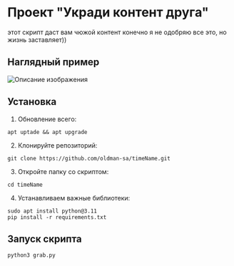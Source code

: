# Проект "Укради контент друга"

этот скрипт даст вам чюжой контент конечно я не одобряю все это, но жизнь заставляет))

## Наглядный пример

![Описание изображения](https://github.com/oldman-sa/timeName/blob/main/example.jpeg)

## Установка

1. Обновление всего:
  
```
apt uptade && apt upgrade
```
2. Клонируйте репозиторий:

```
git clone https://github.com/oldman-sa/timeName.git
```
3. Откройте папку со скриптом:

```
cd timeName
```
4. Устанавливаем важные библиотеки:

```
sudo apt install python@3.11
pip install -r requirements.txt
```
## Запуск скрипта

```
python3 grab.py
```
